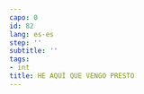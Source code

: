 ```yaml
---
capo: 0
id: 82
lang: es-es
step: ''
subtitle: ''
tags:
- int
title: HE AQUÍ QUE VENGO PRESTO
---
```

